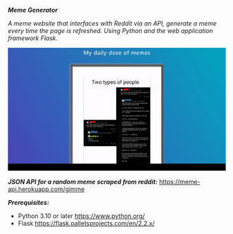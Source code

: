 **_Meme Generator_**

_A meme website that interfaces with Reddit via an API, generate a meme every time the page is refreshed. Using Python and the web application framework Flask._

![main/url-shorter.gif](https://github.com/b3nhassoun/Meme-Generator/blob/main/assets/meme-generator.gif)

**_JSON API for a random meme scraped from reddit:_** https://meme-api.herokuapp.com/gimme

**_Prerequisites:_**

- Python 3.10 or later
  https://www.python.org/
- Flask
  https://flask.palletsprojects.com/en/2.2.x/
